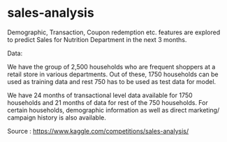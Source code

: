 # sales-analysis
Demographic, Transaction, Coupon redemption etc. features are explored to predict Sales for Nutrition Department in the next 3 months. 



Data:

We have the group of 2,500 households who are frequent shoppers at a retail store in various departments. Out of these, 1750 households can be used as training data and rest 750 has to be used as test data for model.

We have 24 months of transactional level data available for 1750 households and 21 months of data for rest of the 750 households.
For certain households, demographic information as well as direct marketing/ campaign history is also available.

Source : https://www.kaggle.com/competitions/sales-analysis/

